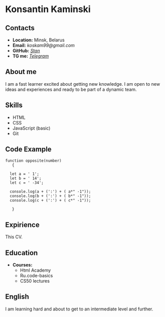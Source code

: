 # Konsantin Kaminski
## Contacts
*  __Location:__ Minsk, Belarus  
* __Email:__ _koskam99@gmail.com_
* __GitHub:__ [_Stan_](https://github.com/Stankam1nski)
* __TG me:__ [_Telegram_](https://t.me/Stan_Kaminski)   

## About me
I am a fast learner excited about getting new knowledge. I am open to new ideas and experiences and ready to be part of a dynamic team. 
## Skills
* HTML    
* CSS
* JavaScript (basic)
* Git   

## Code Example
```   
function opposite(number)  
   {   

  let a = ' 1';  
  let b = ' 14';   
  let c = ' -34';   
   
  console.log(a + (':') + ( a*" -1"));   
  console.log(b + (':') + ( b*" -1"));   
  console.log(c + (':') + ( c*" -1"));      
  
   }   
  ```
## Expirience 
This CV.
## Education
* __Courses:__ 
  * Html Academy
  * Ru.code-basics
  * CS50 lectures   

## English 
I am learning hard and about to get to an intermediate level and further.

